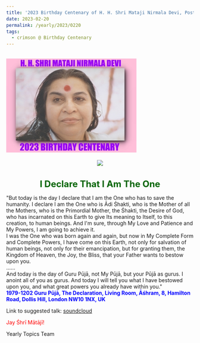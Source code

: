 ```yaml
---
title: '2023 Birthday Centenary of H. H. Shri Mataji Nirmala Devi, Post 6'
date: 2023-02-20
permalink: /yearly/2023/0220
tags:
  - crimson @ Birthday Centenary
---
```


<br>
<div style="text-align: left"><img src="/images/100Years.jpg" width="350" /></div><br>

<div style="text-align: center"><img src="https://pub-1e517d8c73a64c9c82977d676b1fff72.r2.dev/image1111.jpg" /></div>

<br>
<p style="color:DarkGreen; text-align:center">
<font size="+2"><b>I Declare That I Am The One</b><br></font>
</p>

<p>
"But today is the day I declare that I am the One who has to save the humanity. I declare I am the One who is Ādi Śhakti, who is the Mother of all the Mothers, who is the Primordial Mother, the Śhakti, the Desire of God, who has incarnated on this Earth to give Its meaning to Itself, to this creation, to human beings. And I'm sure, through My Love and Patience and My Powers, I am going to achieve it.<br>
I was the One who was born again and again, but now in My Complete Form and Complete Powers, I have come on this Earth, not only for salvation of human beings, not only for their emancipation, but for granting them, the Kingdom of Heaven, the Joy, the Bliss, that your Father wants to bestow upon you.<br>
......<br>
And today is the day of Guru Pūjā, not My Pūjā, but your Pūjā as gurus. I anoint all of you as gurus. And today I will tell you what I have bestowed upon you, and what great powers you already have within you."<br>
<font color="blue"><b>1979-1202 Guru Pūjā, The Declaration, Living Room, Āśhram, 8, Hamilton Road, Dollis Hill, London NW10 1NX, UK</b></font><br>
</p>

Link to suggested talk: <a href="https://soundcloud.com/sahaja-library/1979-1202-guru-puja-advent"> soundcloud </a><br>

<p style="color:red;">Jay Śhrī Mātājī!<br></p>

<p>Yearly Topics Team</p>